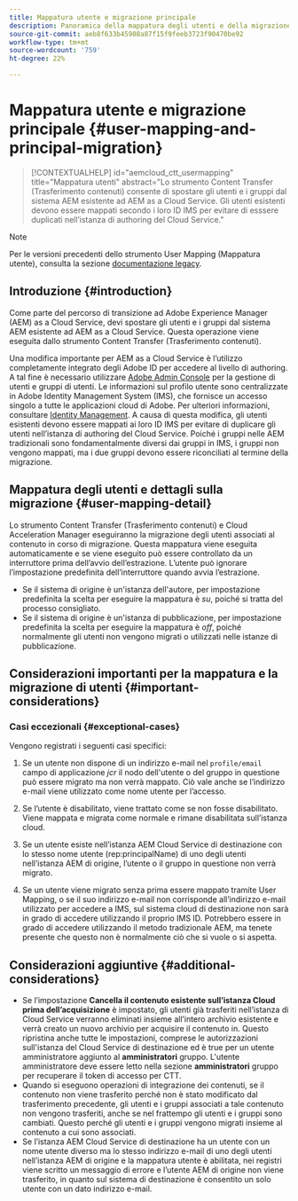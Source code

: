 ```yaml
---
title: Mappatura utente e migrazione principale
description: Panoramica della mappatura degli utenti e della migrazione principale
source-git-commit: aeb8f633b45908a87f15f9feeb3723f90470be92
workflow-type: tm+mt
source-wordcount: '759'
ht-degree: 22%

---
```


# Mappatura utente e migrazione principale {#user-mapping-and-principal-migration}

>[!CONTEXTUALHELP]
>id="aemcloud_ctt_usermapping"
>title="Mappatura utenti"
>abstract="Lo strumento Content Transfer (Trasferimento contenuti) consente di spostare gli utenti e i gruppi dal sistema AEM esistente ad AEM as a Cloud Service. Gli utenti esistenti devono essere mappati secondo i loro ID IMS per evitare di esssere duplicati nell’istanza di authoring del Cloud Service."

>[!NOTE]
>Per le versioni precedenti dello strumento User Mapping (Mappatura utente), consulta la sezione [documentazione legacy](/help/journey-migration/content-transfer-tool/user-mapping-tool-legacy/considerations-user-mapping-tool-legacy.md).

## Introduzione {#introduction}

Come parte del percorso di transizione ad Adobe Experience Manager (AEM) as a Cloud Service, devi spostare gli utenti e i gruppi dal sistema AEM esistente ad AEM as a Cloud Service. Questa operazione viene eseguita dallo strumento Content Transfer (Trasferimento contenuti).

Una modifica importante per AEM as a Cloud Service è l’utilizzo completamente integrato degli Adobe ID per accedere al livello di authoring. A tal fine è necessario utilizzare [Adobe Admin Console](https://helpx.adobe.com/it/enterprise/using/admin-console.html) per la gestione di utenti e gruppi di utenti. Le informazioni sul profilo utente sono centralizzate in Adobe Identity Management System (IMS), che fornisce un accesso singolo a tutte le applicazioni cloud di Adobe. Per ulteriori informazioni, consultare [Identity Management](https://experienceleague.adobe.com/docs/experience-manager-cloud-service/overview/what-is-new-and-different.html?lang=it#identity-management). A causa di questa modifica, gli utenti esistenti devono essere mappati ai loro ID IMS per evitare di duplicare gli utenti nell’istanza di authoring del Cloud Service. Poiché i gruppi nelle AEM tradizionali sono fondamentalmente diversi dai gruppi in IMS, i gruppi non vengono mappati, ma i due gruppi devono essere riconciliati al termine della migrazione.

## Mappatura degli utenti e dettagli sulla migrazione {#user-mapping-detail}

Lo strumento Content Transfer (Trasferimento contenuti) e Cloud Acceleration Manager eseguiranno la migrazione degli utenti associati al contenuto in corso di migrazione. Questa mappatura viene eseguita automaticamente e se viene eseguito può essere controllato da un interruttore prima dell’avvio dell’estrazione. L’utente può ignorare l’impostazione predefinita dell’interruttore quando avvia l’estrazione.

* Se il sistema di origine è un&#39;istanza dell&#39;autore, per impostazione predefinita la scelta per eseguire la mappatura è _su_, poiché si tratta del processo consigliato.
* Se il sistema di origine è un&#39;istanza di pubblicazione, per impostazione predefinita la scelta per eseguire la mappatura è _off_, poiché normalmente gli utenti non vengono migrati o utilizzati nelle istanze di pubblicazione.

## Considerazioni importanti per la mappatura e la migrazione di utenti {#important-considerations}


### Casi eccezionali {#exceptional-cases}

Vengono registrati i seguenti casi specifici:

1. Se un utente non dispone di un indirizzo e-mail nel `profile/email` campo di applicazione *jcr* il nodo dell&#39;utente o del gruppo in questione può essere migrato ma non verrà mappato. Ciò vale anche se l’indirizzo e-mail viene utilizzato come nome utente per l’accesso.

1. Se l’utente è disabilitato, viene trattato come se non fosse disabilitato. Viene mappata e migrata come normale e rimane disabilitata sull’istanza cloud.

1. Se un utente esiste nell’istanza AEM Cloud Service di destinazione con lo stesso nome utente (rep:principalName) di uno degli utenti nell’istanza AEM di origine, l’utente o il gruppo in questione non verrà migrato.

1. Se un utente viene migrato senza prima essere mappato tramite User Mapping, o se il suo indirizzo e-mail non corrisponde all’indirizzo e-mail utilizzato per accedere a IMS, sul sistema cloud di destinazione non sarà in grado di accedere utilizzando il proprio IMS ID. Potrebbero essere in grado di accedere utilizzando il metodo tradizionale AEM, ma tenete presente che questo non è normalmente ciò che si vuole o si aspetta.


## Considerazioni aggiuntive {#additional-considerations}

* Se l’impostazione **Cancella il contenuto esistente sull’istanza Cloud prima dell’acquisizione** è impostato, gli utenti già trasferiti nell’istanza di Cloud Service verranno eliminati insieme all’intero archivio esistente e verrà creato un nuovo archivio per acquisire il contenuto in. Questo ripristina anche tutte le impostazioni, comprese le autorizzazioni sull&#39;istanza del Cloud Service di destinazione ed è true per un utente amministratore aggiunto al **amministratori** gruppo. L&#39;utente amministratore deve essere letto nella sezione **amministratori** gruppo per recuperare il token di accesso per CTT.
* Quando si eseguono operazioni di integrazione dei contenuti, se il contenuto non viene trasferito perché non è stato modificato dal trasferimento precedente, gli utenti e i gruppi associati a tale contenuto non vengono trasferiti, anche se nel frattempo gli utenti e i gruppi sono cambiati. Questo perché gli utenti e i gruppi vengono migrati insieme al contenuto a cui sono associati.
* Se l’istanza AEM Cloud Service di destinazione ha un utente con un nome utente diverso ma lo stesso indirizzo e-mail di uno degli utenti nell’istanza AEM di origine e la mappatura utente è abilitata, nei registri viene scritto un messaggio di errore e l’utente AEM di origine non viene trasferito, in quanto sul sistema di destinazione è consentito un solo utente con un dato indirizzo e-mail.
